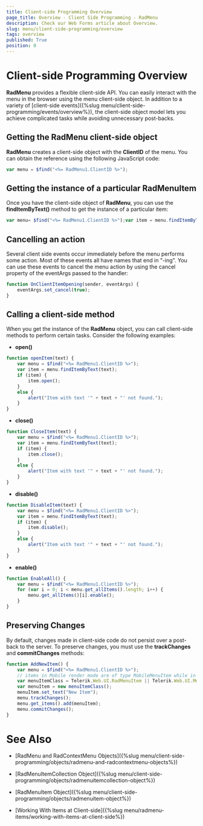 ```yaml
---
title: Client-side Programming Overview
page_title: Overview - Client Side Programming - RadMenu
description: Check our Web Forms article about Overview.
slug: menu/client-side-programming/overview
tags: overview
published: True
position: 0
---
```


# Client-side Programming Overview



**RadMenu** provides a flexible client-side API. You can easily interact with the menu in the browser using the menu client-side object. In addition to a variety of [client-side events]({%slug menu/client-side-programming/events/overview%}), the client-side object model lets you achieve complicated tasks while avoiding unnecessary post-backs.

## Getting the RadMenu client-side object

**RadMenu** creates a client-side object with the **ClientID** of the menu. You can obtain the reference using the following JavaScript code:

````JavaScript
var menu = $find("<%= RadMenu1.ClientID %>");		
````

## Getting the instance of a particular RadMenuItem

Once you have the client-side object of **RadMenu**, you can use the **findItemByText()** method to get the instance of a particular item:

````JavaScript
var menu= $find("<%= RadMenu1.ClientID %>");var item = menu.findItemByText(text);			
````

## Cancelling an action

Several client side events occur immediately before the menu performs some action. Most of these events all have names that end in "-ing". You can use these events to cancel the menu action by using the cancel property of the eventArgs passed to the handler:

````JavaScript
function OnClientItemOpening(sender, eventArgs) {
    eventArgs.set_cancel(true); 
}
````


## Calling a client-side method

When you get the instance of the **RadMenu** object, you can call client-side methods to perform certain tasks. Consider the following examples:

* **open()**

````JavaScript
function openItem(text) {
    var menu = $find("<%= RadMenu1.ClientID %>");
    var item = menu.findItemByText(text);
    if (item) {
        item.open();
    }
    else {
        alert("Item with text '" + text + "' not found.");
    }
}		
````


* **close()**

````JavaScript
function CloseItem(text) {
    var menu = $find("<%= RadMenu1.ClientID %>");
    var item = menu.findItemByText(text);
    if (item) {
        item.close();
    }
    else {
        alert("Item with text '" + text + "' not found.");
    }
}		
````


* **disable()**

````JavaScript
function DisableItem(text) {
    var menu = $find("<%= RadMenu1.ClientID %>");
    var item = menu.findItemByText(text);
    if (item) {
        item.disable();
    }
    else {
        alert("Item with text '" + text + "' not found.");
    }
}
````


* **enable()**

````JavaScript
function EnableAll() {
    var menu = $find("<%= RadMenu1.ClientID %>");
    for (var i = 0; i < menu.get_allItems().length; i++) {
        menu.get_allItems()[i].enable();
    }
}		
````


## Preserving Changes

By default, changes made in client-side code do not persist over a post-back to the server. To preserve changes, you must use the **trackChanges** and **commitChanges** methods:

````JavaScript
function AddNewItem() {     
    var menu = $find("<%= RadMenu1.ClientID %>");
    // items in Mobile render mode are of type MobileMenuItem while in other render modes it is RadMenuItem
    var menuItemClass = Telerik.Web.UI.RadMenuItem || Telerik.Web.UI.MobileMenuItem;
    var menuItem = new menuItemClass();
    menuItem.set_text("New Item");
    menu.trackChanges();
    menu.get_items().add(menuItem);
    menu.commitChanges();        
}		
````


# See Also

 * [RadMenu and RadContextMenu Objects]({%slug menu/client-side-programming/objects/radmenu-and-radcontextmenu-objects%})

 * [RadMenuItemCollection Object]({%slug menu/client-side-programming/objects/radmenuitemcollection-object%})

 * [RadMenuItem Object]({%slug menu/client-side-programming/objects/radmenuitem-object%})

 * [Working With Items at Client-side]({%slug menu/radmenu-items/working-with-items-at-client-side%})
